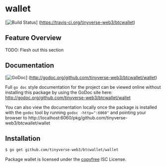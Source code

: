 wallet
======

[![Build Status](https://travis-ci.org/tinyverse-web3/btcwallet.png?branch=master)]
(https://travis-ci.org/tinyverse-web3/btcwallet)

## Feature Overview

TODO: Flesh out this section

## Documentation

[![GoDoc](https://godoc.org/github.com/tinyverse-web3/btcwallet/wallet?status.png)]
(http://godoc.org/github.com/tinyverse-web3/btcwallet/wallet)

Full `go doc` style documentation for the project can be viewed online without
installing this package by using the GoDoc site here:
http://godoc.org/github.com/tinyverse-web3/btcwallet/wallet

You can also view the documentation locally once the package is installed with
the `godoc` tool by running `godoc -http=":6060"` and pointing your browser to
http://localhost:6060/pkg/github.com/tinyverse-web3/btcwallet/wallet

## Installation

```bash
$ go get github.com/tinyverse-web3/btcwallet/wallet
```

Package wallet is licensed under the [copyfree](http://copyfree.org) ISC
License.
